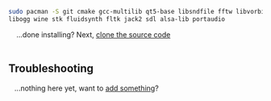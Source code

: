 ```bash
sudo pacman -S git cmake gcc-multilib qt5-base libsndfile fftw libvorbis libsamplerate \
libogg wine stk fluidsynth fltk jack2 sdl alsa-lib portaudio
```
&nbsp;&nbsp;&nbsp;&nbsp;...done installing?  Next, [clone the source code](Compiling#clone-source-code)
<br><!-- End Section--><br>


## Troubleshooting

&nbsp;&nbsp;&nbsp;...nothing here yet, want to [add something](dependencies-opensuse/_edit)?